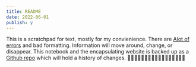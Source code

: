 ```yaml
---
title: README
date: 2022-06-01
publish: y
---
```


This is a scratchpad for text, mostly for my convienience. There are [Alot of errors](http://hyperboleandahalf.blogspot.com/2010/04/alot-is-better-than-you-at-everything.html) and bad formatting. Information will move around, change, or disappear. This notebook and the encapsulating website is backed up as a [Github repo](https://github.com/zealtv/zeal-co-hugo) which will hold a history of changes. 
🦖🦖🦖🦖🦖🦖🦖🦖🦖🦖🦖🦖🦖🦖🦖🦖🦖


